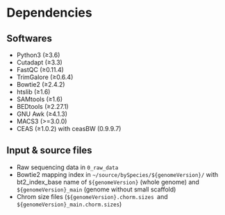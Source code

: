 # Dependencies

## Softwares

- Python3 (≥3.6)
- Cutadapt (≥3.3)
- FastQC (≥0.11.4)
- TrimGalore (≥0.6.4)
- Bowtie2 (≥2.4.2)
- htslib (≥1.6)
- SAMtools (≥1.6)
- BEDtools (≥2.27.1)
- GNU Awk (≥4.1.3)
- MACS3 (>=3.0.0)
- CEAS (≥1.0.2) with ceasBW (0.9.9.7)

## Input & source files

- Raw sequencing data in ```0_raw_data```
- Bowtie2 mapping index in ```~/source/bySpecies/${genomeVersion}/``` with bt2_index_base name of ```${genomeVersion}``` (whole genome) and ```${genomeVersion}_main``` (genome without small scaffold)
- Chrom size files (```${genomeVersion}.chorm.sizes ```and ```${genomeVersion}_main.chorm.sizes```)

